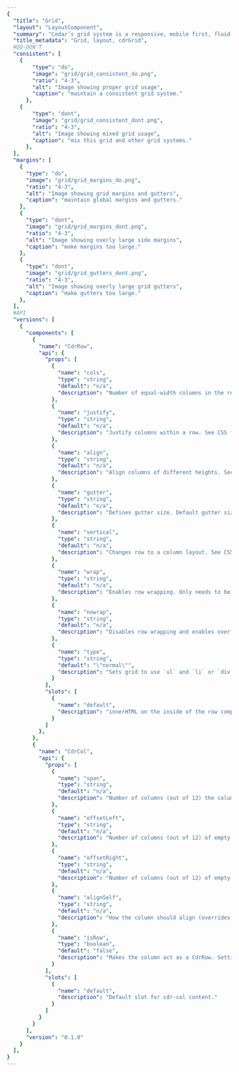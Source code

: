 ```yaml
---
{
  "title": "Grid",
  "layout": "LayoutComponent",
  "summary": "Cedar’s grid system is a responsive, mobile first, fluid system that appropriately scales 12 columns as the device or viewport size increases.",
  "title_metadata": "Grid, layout, cdrGrid",
  #DO-DON'T
  "consistent": [
    {
        "type": "do",
        "image": "grid/grid_consistent_do.png",
        "ratio": "4-3",
        "alt": "Image showing proper grid usage",
        "caption": "maintain a consistent grid system."
      },
    {
        "type": "dont",
        "image": "grid/grid_consistent_dont.png",
        "ratio": "4-3",
        "alt": "Image showing mixed grid usage",
        "caption": "mix this grid and other grid systems."
      },
  ],
  "margins": [
    {
      "type": "do",
      "image": "grid/grid_margins_do.png",
      "ratio": "4-3",
      "alt": "Image showing grid margins and gutters",
      "caption": "maintain global margins and gutters."
    },
    {
      "type": "dont",
      "image": "grid/grid_margins_dont.png",
      "ratio": "4-3",
      "alt": "Image showing overly large side margins",
      "caption": "make margins too large."
    },
    {
      "type": "dont",
      "image": "grid/grid_gutters_dont.png",
      "ratio": "4-3",
      "alt": "Image showing overly large grid gutters",
      "caption": "make gutters too large."
    },
  ],
  #API
  "versions": [
    {
      "components": [
        {
          "name": "CdrRow",
          "api": {
            "props": [
              {
                "name": "cols",
                "type": "string",
                "default": "n/a",
                "description": "Number of equal-width columns in the row. A value of ‘auto’ will size columns as wide as their content.\nPossible values: {1-12, auto}\nAlso accepts responsive values with `@breakpoint`: \"2 4@md\""
              },
              {
                "name": "justify",
                "type": "string",
                "default": "n/a",
                "description": "Justify columns within a row. See CSS flexbox justify-content.\nPossible values: {left, center, right, around, between}.\nAlso accepts responsive values with `@breakpoint`: \"center right@lg\""
              },
              {
                "name": "align",
                "type": "string",
                "default": "n/a",
                "description": "Align columns of different heights. See CSS flexbox align-items.\nPossible values: {top, middle, bottom, stretch}.\nAlso accepts responsive values with `@breakpoint`: \"top middle@sm\""
              },
              {
                "name": "gutter",
                "type": "string",
                "default": "n/a",
                "description": "Defines gutter size. Default gutter size is 16px @xs and @sm and 32px @md and @lg.\nPossible values: {none, xxs}.\nAlso accepts responsive values with `@breakpoint`: \"none@md\""
              },
              {
                "name": "vertical",
                "type": "string",
                "default": "n/a",
                "description": "Changes row to a column layout. See CSS flexbox flex-direction.\nPossible values: {vertical}.\nAlso accepts responsive values with `@breakpoint`: \"vertical@md\""
              },
              {
                "name": "wrap",
                "type": "string",
                "default": "n/a",
                "description": "Enables row wrapping. Only needs to be changed if overriding `nowrap`. See CSS flexbox flex-wrap.\nPossible values: {wrap}.\nAlso accepts responsive values with `@breakpoint`: \"wrap@md\""
              },
              {
                "name": "nowrap",
                "type": "string",
                "default": "n/a",
                "description": "Disables row wrapping and enables overflow scrolling. See CSS flexbox flex-wrap.\nPossible values: {nowrap}.\nAlso accepts responsive values with `@breakpoint`: \"nowrap@md\""
              },
              {
                "name": "type",
                "type": "string",
                "default": "\"normal\"",
                "description": "Sets grid to use `ul` and `li` or `div`.\nPossible values: {normal, list}."
              }
            ],
            "slots": [
              {
                "name": "default",
                "description": "innerHTML on the inside of the row component"
              }
            ]
          },
        },
        {
          "name": "CdrCol",
          "api": {
            "props": [
              {
                "name": "span",
                "type": "string",
                "default": "n/a",
                "description": "Number of columns (out of 12) the column should span. Functions like bootstrap col-* classes.\nOverrides widths set by \"cols\" prop on CdrRow.\nPossible values: {1-12}\nAlso accepts responsive values with `@breakpoint`: \"12 8@lg\""
              },
              {
                "name": "offsetLeft",
                "type": "string",
                "default": "n/a",
                "description": "Number of columns (out of 12) of empty space to add left of this column.\nPossible values: {0-12}\nAlso accepts responsive values with `@breakpoint`: \"12 8@lg\""
              },
              {
                "name": "offsetRight",
                "type": "string",
                "default": "n/a",
                "description": "Number of columns (out of 12) of empty space to add right of this column.\nPossible values: {0-12}\nAlso accepts responsive values with `@breakpoint`: \"12 8@lg\""
              },
              {
                "name": "alignSelf",
                "type": "string",
                "default": "n/a",
                "description": "How the column should align (overrides CdrRow alignment). See CSS flexbox align-self.\nPossible values: {top, middle, bottom, stretch}.\nAlso accepts responsive values with `@breakpoint`: \"middle@sm\""
              },
              {
                "name": "isRow",
                "type": "boolean",
                "default": "false",
                "description": "Makes the column act as a CdrRow. Setting this to true exposes all props of CdrRow in addition to cdr-col props."
              }
            ],
            "slots": [
              {
                "name": "default",
                "description": "Default slot for cdr-col content."
              }
            ]
          }
        }
      ],
      "version": "0.1.0"
    }
  ],
}
---
```


<cdr-doc-tabs>
<template slot="Overview">
<cdr-doc-table-of-contents-shell>

## Column Layout

Use rows and columns to lay out content by specifying equal-widths for all columns

<cdr-doc-example-code-pair :background-toggle="false" repository-href="https://github.com/rei/rei-cedar/tree/18.07.2/src/components/grid" sandbox-href="https://codesandbox.io/s/18r9z588l" >

```html
<div class="grid-example-wrap">
  <cdr-row cols="12">
    <cdr-col>
      <div>1</div>
    </cdr-col>
    <cdr-col>
      <div>2</div>
    </cdr-col>
    <cdr-col>
      <div>3</div>
    </cdr-col>
    <cdr-col>
      <div>4</div>
    </cdr-col>
    <cdr-col>
      <div>5</div>
    </cdr-col>
    <cdr-col>
      <div>6</div>
    </cdr-col>
    <cdr-col>
      <div>7</div>
    </cdr-col>
    <cdr-col>
      <div>8</div>
    </cdr-col>
    <cdr-col>
      <div>9</div>
    </cdr-col>
    <cdr-col>
      <div>10</div>
    </cdr-col>
    <cdr-col>
      <div>11</div>
    </cdr-col>
    <cdr-col>
      <div>12</div>
    </cdr-col>
  </cdr-row>
</div>
```

</cdr-doc-example-code-pair>

## Justify

Define x-axis alignment and distribute space for all columns per row. Containers may have set widths or may be flexible with max-widths defined. This applies to all columns with left as the default value.

### Left

<cdr-doc-example-code-pair :background-toggle="false" repository-href="https://github.com/rei/rei-cedar/tree/18.07.2/src/components/grid" sandbox-href="https://codesandbox.io/s/9z3nqnp2lw" >

```html
<div class="grid-example-wrap">
  <cdr-row justify="left">
    <cdr-col span="3">
      <div>content</div>
    </cdr-col>
    <cdr-col span="3">
      <div>content</div>
    </cdr-col>
    <cdr-col span="3">
      <div>content</div>
    </cdr-col>
  </cdr-row>
</div>
```

</cdr-doc-example-code-pair>

### Center

<cdr-doc-example-code-pair :background-toggle="false" repository-href="https://github.com/rei/rei-cedar/tree/18.07.2/src/components/grid" sandbox-href="https://codesandbox.io/s/9z3nqnp2lw" >

```html
<div class="grid-example-wrap">
  <cdr-row justify="center">
    <cdr-col span="3">
      <div>content</div>
    </cdr-col>
    <cdr-col span="3">
      <div>content</div>
    </cdr-col>
    <cdr-col span="3">
      <div>content</div>
    </cdr-col>
  </cdr-row>
</div>
```

</cdr-doc-example-code-pair>

### Right

<cdr-doc-example-code-pair :background-toggle="false" repository-href="https://github.com/rei/rei-cedar/tree/18.07.2/src/components/grid" sandbox-href="https://codesandbox.io/s/9z3nqnp2lw" >

```html
<div class="grid-example-wrap">
  <cdr-row justify="right">
    <cdr-col span="3">
      <div>content</div>
    </cdr-col>
    <cdr-col span="3">
      <div>content</div>
    </cdr-col>
    <cdr-col span="3">
      <div>content</div>
    </cdr-col>
  </cdr-row>
</div>
```

</cdr-doc-example-code-pair>

### Around

<cdr-doc-example-code-pair :background-toggle="false" repository-href="https://github.com/rei/rei-cedar/tree/18.07.2/src/components/grid" sandbox-href="https://codesandbox.io/s/9z3nqnp2lw" >

```html
<div class="grid-example-wrap">
  <cdr-row justify="around">
    <cdr-col span="3">
      <div>content</div>
    </cdr-col>
    <cdr-col span="3">
      <div>content</div>
    </cdr-col>
    <cdr-col span="3">
      <div>content</div>
    </cdr-col>
  </cdr-row>
</div>
```

</cdr-doc-example-code-pair>

### Between

<cdr-doc-example-code-pair :background-toggle="false" repository-href="https://github.com/rei/rei-cedar/tree/18.07.2/src/components/grid" sandbox-href="https://codesandbox.io/s/9z3nqnp2lw" >

```html
<div class="grid-example-wrap">
  <cdr-row justify="between">
    <cdr-col span="3">
      <div>content</div>
    </cdr-col>
    <cdr-col span="3">
      <div>content</div>
    </cdr-col>
    <cdr-col span="3">
      <div>content</div>
    </cdr-col>
  </cdr-row>
</div>
```

</cdr-doc-example-code-pair>

## Align

Define y-axis alignment per row and distribute space across all columns per row. This applies to all columns with stretch as the default value.

### Top

<cdr-doc-example-code-pair :background-toggle="false" repository-href="https://github.com/rei/rei-cedar/tree/18.07.2/src/components/grid" sandbox-href="https://codesandbox.io/s/18j2kwqy8j" >

```html
<div class="grid-example-wrap">
  <cdr-row cols="3" align="top">
    <cdr-col>
      <div>Lorem, ipsum dolor sit amet consectetur adipisicing elit. Similique quis quae excepturi odit fugit commodi, molestiae eaque architecto dignissimos.</div>
    </cdr-col>
    <cdr-col>
      <div>content</div>
    </cdr-col>
    <cdr-col>
      <div>Lorem, ipsum dolor sit amet consectetur adipisicing elit.</div>
    </cdr-col>
  </cdr-row>
</div>
```

</cdr-doc-example-code-pair>

### Bottom

<cdr-doc-example-code-pair :background-toggle="false" repository-href="https://github.com/rei/rei-cedar/tree/18.07.2/src/components/grid" sandbox-href="https://codesandbox.io/s/18j2kwqy8j" >

```html
<div class="grid-example-wrap">
  <cdr-row cols="3" align="bottom">
    <cdr-col>
      <div>Lorem, ipsum dolor sit amet consectetur adipisicing elit. Similique quis quae excepturi odit fugit commodi, molestiae eaque architecto dignissimos.</div>
    </cdr-col>
    <cdr-col>
      <div>content</div>
    </cdr-col>
    <cdr-col>
      <div>Lorem, ipsum dolor sit amet consectetur adipisicing elit.</div>
    </cdr-col>
  </cdr-row>
</div>
```

</cdr-doc-example-code-pair>

### Middle

<cdr-doc-example-code-pair :background-toggle="false" repository-href="https://github.com/rei/rei-cedar/tree/18.07.2/src/components/grid" sandbox-href="https://codesandbox.io/s/18j2kwqy8j" >

```html
<div class="grid-example-wrap">
  <cdr-row cols="3" align="middle">
    <cdr-col>
      <div>Lorem, ipsum dolor sit amet consectetur adipisicing elit. Similique quis quae excepturi odit fugit commodi, molestiae eaque architecto dignissimos.</div>
    </cdr-col>
    <cdr-col>
      <div>content</div>
    </cdr-col>
    <cdr-col>
      <div>Lorem, ipsum dolor sit amet consectetur adipisicing elit.</div>
    </cdr-col>
  </cdr-row>
</div>
```

</cdr-doc-example-code-pair>

### Stretch

<cdr-doc-example-code-pair :background-toggle="false" repository-href="https://github.com/rei/rei-cedar/tree/18.07.2/src/components/grid" sandbox-href="https://codesandbox.io/s/18j2kwqy8j" >

```html
<div class="grid-example-wrap">
  <cdr-row cols="3" align="stretch">
    <cdr-col>
      <div>Lorem, ipsum dolor sit amet consectetur adipisicing elit. Similique quis quae excepturi odit fugit commodi, molestiae eaque architecto dignissimos.</div>
    </cdr-col>
    <cdr-col>
      <div>content</div>
    </cdr-col>
    <cdr-col>
      <div>Lorem, ipsum dolor sit amet consectetur adipisicing elit.</div>
    </cdr-col>
  </cdr-row>
</div>
```

</cdr-doc-example-code-pair>

## Gutter

Defines gutter size for all columns on a row and maintains gutter size by breakpoint. This applies to all columns. When this value is not set, default sizes are used.

### Default

<cdr-doc-example-code-pair :background-toggle="false" repository-href="https://github.com/rei/rei-cedar/tree/18.07.2/src/components/grid" sandbox-href="https://codesandbox.io/s/l72jz831mq" >

```html
<div class="grid-example-wrap">
  <cdr-row cols="3">
    <cdr-col>
      <div class="grid-example">content</div>
    </cdr-col>
    <cdr-col>
      <div class="grid-example">content</div>
    </cdr-col>
    <cdr-col>
      <div class="grid-example">content</div>
    </cdr-col>
    <cdr-col>
      <div class="grid-example">content</div>
    </cdr-col>
    <cdr-col>
      <div class="grid-example">content</div>
    </cdr-col>
    <cdr-col>
      <div class="grid-example">content</div>
    </cdr-col>
  </cdr-row>
</div>
```

</cdr-doc-example-code-pair>

### xxs

<cdr-doc-example-code-pair :background-toggle="false" repository-href="https://github.com/rei/rei-cedar/tree/18.07.2/src/components/grid" sandbox-href="https://codesandbox.io/s/l72jz831mq" >

```html
<div class="grid-example-wrap">
  <cdr-row cols="3" gutter="xxs">
    <cdr-col>
      <div class="grid-example">content</div>
    </cdr-col>
    <cdr-col>
      <div class="grid-example">content</div>
    </cdr-col>
    <cdr-col>
      <div class="grid-example">content</div>
    </cdr-col>
    <cdr-col>
      <div class="grid-example">content</div>
    </cdr-col>
    <cdr-col>
      <div class="grid-example">content</div>
    </cdr-col>
    <cdr-col>
      <div class="grid-example">content</div>
    </cdr-col>
  </cdr-row>
</div>
```

</cdr-doc-example-code-pair>

### None

<cdr-doc-example-code-pair :background-toggle="false" repository-href="https://github.com/rei/rei-cedar/tree/18.07.2/src/components/grid" sandbox-href="https://codesandbox.io/s/l72jz831mq" >

```html
<div class="grid-example-wrap">
  <cdr-row cols="3" gutter="none">
    <cdr-col>
      <div class="grid-example">content</div>
    </cdr-col>
    <cdr-col>
      <div class="grid-example">content</div>
    </cdr-col>
    <cdr-col>
      <div class="grid-example">content</div>
    </cdr-col>
    <cdr-col>
      <div class="grid-example">content</div>
    </cdr-col>
    <cdr-col>
      <div class="grid-example">content</div>
    </cdr-col>
    <cdr-col>
      <div class="grid-example">content</div>
    </cdr-col>
  </cdr-row>
</div>
```

</cdr-doc-example-code-pair>

## Vertical

Defines direction for items in a container for all columns of a row. This applies to all columns. Default is horizontal.

### Default

<cdr-doc-example-code-pair :background-toggle="false" repository-href="https://github.com/rei/rei-cedar/tree/18.07.2/src/components/grid" sandbox-href="https://codesandbox.io/s/nn29799pyj" >

```html
<div class="grid-example-wrap">
  <cdr-row cols="3">
    <cdr-col>
      <div class="grid-example">content</div>
    </cdr-col>
    <cdr-col>
      <div class="grid-example">content</div>
    </cdr-col>
    <cdr-col>
      <div class="grid-example">content</div>
    </cdr-col>
    <cdr-col>
      <div class="grid-example">content</div>
    </cdr-col>
    <cdr-col>
      <div class="grid-example">content</div>
    </cdr-col>
    <cdr-col>
      <div class="grid-example">content</div>
    </cdr-col>
  </cdr-row>
</div>
```

</cdr-doc-example-code-pair>

### Vertical

<cdr-doc-example-code-pair :background-toggle="false" repository-href="https://github.com/rei/rei-cedar/tree/18.07.2/src/components/grid" sandbox-href="https://codesandbox.io/s/nn29799pyj" >

```html
<div class="grid-example-wrap">
  <cdr-row cols="3" vertical="vertical">
    <cdr-col>
      <div class="grid-example">content</div>
    </cdr-col>
    <cdr-col>
      <div class="grid-example">content</div>
    </cdr-col>
    <cdr-col>
      <div class="grid-example">content</div>
    </cdr-col>
    <cdr-col>
      <div class="grid-example">content</div>
    </cdr-col>
    <cdr-col>
      <div class="grid-example">content</div>
    </cdr-col>
    <cdr-col>
      <div class="grid-example">content</div>
    </cdr-col>
  </cdr-row>
</div>
```

</cdr-doc-example-code-pair>

## Wrap/Nowrap

Wrapping columns is the default; however, it is possible to disable or enable column wrapping of a row with the ability to set values based on breakpoint. The disable value also invokes overflow scrolling. This applies to all columns.

### Wrap (default)

<cdr-doc-example-code-pair :background-toggle="false" repository-href="https://github.com/rei/rei-cedar/tree/18.07.2/src/components/grid" sandbox-href="https://codesandbox.io/s/r48j2yw7kq" >

```html
<div class="grid-example-wrap">
  <cdr-row cols="auto">
    <cdr-col>
      <div class="grid-example">some normal content</div>
    </cdr-col>
    <cdr-col>
      <div class="grid-example">short content</div>
    </cdr-col>
    <cdr-col>
      <div class="grid-example">some content that is longer</div>
    </cdr-col>
    <cdr-col>
      <div class="grid-example">short content</div>
    </cdr-col>
    <cdr-col>
      <div class="grid-example">some content that is much much longer content</div>
    </cdr-col>
  </cdr-row>
</div>
```

</cdr-doc-example-code-pair>

### Nowrap (scroll)

<cdr-doc-example-code-pair :background-toggle="false" repository-href="https://github.com/rei/rei-cedar/tree/18.07.2/src/components/grid" sandbox-href="https://codesandbox.io/s/r48j2yw7kq" >

```html
<div class="grid-example-wrap">
  <cdr-row cols="auto" nowrap="nowrap">
    <cdr-col>
      <div class="grid-example">some normal content</div>
    </cdr-col>
    <cdr-col>
      <div class="grid-example">short content</div>
    </cdr-col>
    <cdr-col>
      <div class="grid-example">some content that is longer</div>
    </cdr-col>
    <cdr-col>
      <div class="grid-example">short content</div>
    </cdr-col>
    <cdr-col>
      <div class="grid-example">some content that is much much longer content</div>
    </cdr-col>
  </cdr-row>
</div>
```

</cdr-doc-example-code-pair>

## Span

Controls column width by overriding columns value for a specific column or columns. Span will override values from columns.

### 12 cols

<cdr-doc-example-code-pair :background-toggle="false" repository-href="https://github.com/rei/rei-cedar/tree/18.07.2/src/components/grid" >

```html
<div class="grid-example-wrap">
  <cdr-row cols="12">
    <cdr-col span="1">
      <div>1</div>
    </cdr-col>
    <cdr-col>
      <div>2</div>
    </cdr-col>
    <cdr-col>
      <div>3</div>
    </cdr-col>
    <cdr-col>
      <div>4</div>
    </cdr-col>
    <cdr-col>
      <div>5</div>
    </cdr-col>
    <cdr-col>
      <div>6</div>
    </cdr-col>
    <cdr-col>
      <div>7</div>
    </cdr-col>
    <cdr-col>
      <div>8</div>
    </cdr-col>
    <cdr-col>
      <div>9</div>
    </cdr-col>
    <cdr-col>
      <div>10</div>
    </cdr-col>
    <cdr-col>
      <div>11</div>
    </cdr-col>
    <cdr-col>
      <div>12</div>
    </cdr-col>
  </cdr-row>
</div>
```

</cdr-doc-example-code-pair>

### Span 2

<cdr-doc-example-code-pair :background-toggle="false" repository-href="https://github.com/rei/rei-cedar/tree/18.07.2/src/components/grid" >

```html
<div class="grid-example-wrap">
  <cdr-row cols="12">
    <cdr-col span="2">
      <div>2</div>
    </cdr-col>
    <cdr-col>
      <div>1</div>
    </cdr-col>
    <cdr-col>
      <div>2</div>
    </cdr-col>
    <cdr-col>
      <div>3</div>
    </cdr-col>
    <cdr-col>
      <div>4</div>
    </cdr-col>
    <cdr-col>
      <div>5</div>
    </cdr-col>
    <cdr-col>
      <div>6</div>
    </cdr-col>
    <cdr-col>
      <div>7</div>
    </cdr-col>
    <cdr-col>
      <div>8</div>
    </cdr-col>
    <cdr-col>
      <div>9</div>
    </cdr-col>
    <cdr-col>
      <div>10</div>
    </cdr-col>
  </cdr-row>
</div>
```

</cdr-doc-example-code-pair>

### Span 4

<cdr-doc-example-code-pair :background-toggle="false" repository-href="https://github.com/rei/rei-cedar/tree/18.07.2/src/components/grid" >

```html
<div class="grid-example-wrap">
  <cdr-row cols="12">
    <cdr-col span="4">
      <div>4</div>
    </cdr-col>
    <cdr-col>
      <div>1</div>
    </cdr-col>
    <cdr-col>
      <div>2</div>
    </cdr-col>
    <cdr-col>
      <div>3</div>
    </cdr-col>
    <cdr-col>
      <div>4</div>
    </cdr-col>
    <cdr-col>
      <div>5</div>
    </cdr-col>
    <cdr-col>
      <div>6</div>
    </cdr-col>
    <cdr-col>
      <div>7</div>
    </cdr-col>
    <cdr-col>
      <div>8</div>
    </cdr-col>
  </cdr-row>
</div>
```

</cdr-doc-example-code-pair>

## Offset

Adds empty space (or columns) to left or right of a column, either to the left (offset-left) or right (offset-right). This can be applied to an individual column.

### Offset Left

<cdr-doc-example-code-pair :background-toggle="false" repository-href="https://github.com/rei/rei-cedar/tree/18.07.2/src/components/grid" >

```html
<div class="grid-example-wrap">
  <cdr-row cols="12">
    <cdr-col offset-left="1">
      <div>1</div>
    </cdr-col>
    <cdr-col offset-left="1">
      <div>2</div>
    </cdr-col>
    <cdr-col offset-left="1">
      <div>3</div>
    </cdr-col>
    <cdr-col offset-left="1">
      <div>4</div>
    </cdr-col>
    <cdr-col offset-left="1">
      <div>5</div>
    </cdr-col>
    <cdr-col offset-left="1">
      <div>6</div>
    </cdr-col>
  </cdr-row>
</div>
```

</cdr-doc-example-code-pair>

### Offset Right

<cdr-doc-example-code-pair :background-toggle="false" repository-href="https://github.com/rei/rei-cedar/tree/18.07.2/src/components/grid" >

```html
<div class="grid-example-wrap">
  <cdr-row cols="12">
    <cdr-col offset-right="1">
      <div>1</div>
    </cdr-col>
    <cdr-col offset-right="1">
      <div>2</div>
    </cdr-col>
    <cdr-col offset-right="1">
      <div>3</div>
    </cdr-col>
    <cdr-col offset-right="1">
      <div>4</div>
    </cdr-col>
    <cdr-col offset-right="1">
      <div>5</div>
    </cdr-col>
    <cdr-col offset-right="1">
      <div>6</div>
    </cdr-col>
  </cdr-row>
</div>
```

</cdr-doc-example-code-pair>

## Align Self

Overrides row-level alignment for a column. This can be applied to an individual column.

<cdr-doc-example-code-pair :background-toggle="false" repository-href="https://github.com/rei/rei-cedar/tree/18.07.2/src/components/grid" >

```html
<div class="grid-example-wrap">
  <cdr-row cols="5">
    <cdr-col>
      <div>Lorem, ipsum dolor sit amet consectetur adipisicing elit. Similique quis quae excepturi odit fugit commodi, molestiae eaque architecto dignissimos.</div>
    </cdr-col>
    <cdr-col align-self="top">
      <div>Top</div>
    </cdr-col>
    <cdr-col align-self="middle">
      <div>Middle. Lorem, ipsum dolor sit amet consectetur adipisicing elit.</div>
    </cdr-col>
    <cdr-col align-self="bottom">
      <div>Bottom</div>
    </cdr-col>
    <cdr-col align-self="stretch">
      <div>Stretch</div>
    </cdr-col>
  </cdr-row>
</div>
```

</cdr-doc-example-code-pair>

## Nested Grids

Defines nested columns (also known as isRow). 

### Simple

<cdr-doc-example-code-pair :background-toggle="false" repository-href="https://github.com/rei/rei-cedar/tree/18.07.2/src/components/grid" sandbox-href="https://codesandbox.io/s/x931y6r7q" >

```html
<div class="grid-example-wrap">
  <cdr-row cols="3">
    <cdr-col>
      <div>content</div>
    </cdr-col>
    <cdr-col span="8" is-row cols="3">
      <cdr-col>
        <div>content</div>
      </cdr-col>
      <cdr-col>
        <div>content</div>
      </cdr-col>
      <cdr-col>
        <div>content</div>
      </cdr-col>
    </cdr-col>
  </cdr-row>
</div>
```

</cdr-doc-example-code-pair>

### Complex

<cdr-doc-example-code-pair :background-toggle="false" repository-href="https://github.com/rei/rei-cedar/tree/18.07.2/src/components/grid" sandbox-href="https://codesandbox.io/s/x931y6r7q" >

```html
<div class="grid-example-wrap">
  <cdr-row cols="1 4@sm">
    <cdr-col>
      <div>One</div>
    </cdr-col>
    <cdr-col cols="7">
      <div>Two</div>
    </cdr-col>
    <cdr-col>
      <div>Three</div>
    </cdr-col>
    <cdr-col>
      <div>Four</div>
    </cdr-col>
    <cdr-col
      span="12"
      is-row
    >
      <cdr-col
        span="12 9@sm"
        is-row
      >
        <cdr-col span="12 4@sm">
          <div>
            Five
            <p>Lorem ipsum dolor sit amet, consectetur adipisicing elit. Consequuntur, labore. Quos dolor tempore accusamus eius, voluptas, ipsum nulla. At fugiat quas est modi autem quam dolores maxime, provident commodi alias.</p>
          </div>
        </cdr-col>
        <cdr-col
          span="12 8@sm"
          is-row
          cols="1 2@sm"
        >
          <cdr-col>
            <div>Six</div>
          </cdr-col>
          <cdr-col>
            <div>Seven</div>
          </cdr-col>
          <cdr-col span="12">
            <div>Eight</div>
          </cdr-col>
        </cdr-col>
        <cdr-col span="12 9@sm">
          <div>
            Nine
            <p>Lorem ipsum dolor sit amet, consectetur adipisicing elit. Dignissimos minima aliquam reprehenderit iusto ratione nihil ipsum, perferendis quasi nulla ad quis. Consequuntur odio blanditiis aliquid voluptatem, veniam porro, ad assumenda!</p>
          </div>
        </cdr-col>
        <cdr-col span="12 3@sm">
          <div>
            Ten
            <p>Lorem ipsum dolor sit amet, consectetur adipisicing elit. Lorem ipsum dolor sit amet, consectetur adipisicing elit.</p>
          </div>
        </cdr-col>
      </cdr-col>
      <cdr-col span="12 3@sm">
        <div>
          Eleven
          <p>Lorem ipsum dolor sit amet, consectetur adipisicing elit. Omnis deserunt, at, illum, earum quibusdam temporibus, molestiae doloremque iure ad est pariatur? Minima, fugit, accusantium. Aspernatur consectetur, labore enim ratione ducimus.</p>
        </div>
      </cdr-col>
    </cdr-col>
    <cdr-col>
      <div>
        Twelve
        <p>Lorem ipsum dolor sit amet, consectetur adipisicing elit.</p>
      </div>
    </cdr-col>
    <cdr-col span="12 6@sm">
      <div>
        Thirteen
        <p>Lorem ipsum dolor sit amet, consectetur adipisicing elit. Itaque suscipit cum nemo aperiam esse, error ipsam, at aliquam similique optio est quaerat impedit id hic asperiores veritatis unde quod voluptatibus.</p>
      </div>
    </cdr-col>
    <cdr-col>
      <div>
        Fourteen
        <p>Lorem ipsum dolor sit amet, consectetur adipisicing elit.</p>
      </div>
    </cdr-col>
  </cdr-row>
</div>
```

</cdr-doc-example-code-pair>

</cdr-doc-table-of-contents-shell>
</template>

<template slot="Design Guidelines">
<cdr-doc-table-of-contents-shell>

<cdr-doc-alert/>

## Use when

- Arranging content and components into rows and columns
- Laying out a page of 2+ rows of body content (apart from site navigation), some of which may or may not have columns
- Applying responsive rules to columns of a row and/or regions of a page layout or a container of many components
- Arranging elements within a single component with two or more zones, including those aligned to the left or right edge

## Don’t use when

- Presenting a multi-row columnar data display, such as features or specs of a product. Instead, use the `Data Table` component

## Foundations

Columns, gutters, and margins scales as a fluid system as the device and viewport increases from a small devices to a large device: 

<cdr-img :src="$withBase('/grid/Spec_Grid_Desktop_and_Mobile_4-3.png')" alt="grid concept at desktop and mobile sizes"/>
<cdr-img :src="$withBase('/grid/Spec_Grids_Breakpoints_16-9.png')" alt="grid breakpoints"/>

## Anatomy

<cdr-img :src="$withBase('/grid/Spec_Grids_Gutters_and_Margins_16-9.png')" alt="gutter margins and grids"/>

- Maximum width of 1232px:
  - Allows for padding between grid and browser window
  - Utilities are available to manage layout and presentation
  - Stay within max width to match the width of the global navigation


| **Breakpoints**  | **Viewpoint Width** | **Left Margin** | **Right Margin** |
| ---------------- | ------------------- | --------------- | ---------------- |
| XS - Extra Small | < 768px             | 16px            | 16px             |
| S - Small        | ≥ 768px             | 16px            | 16px             |
| M - Medium       | ≥ 992px             | 32px            | 32px             |
| L - Large        | ≥ 1232px            | 32px            | 32px             |

- Limit to 12 columns per row: 
  - If more than 12 columns are placed within a single row, each group of extra columns will, as one unit, wrap onto a new line
  - If a layout does not need 12 columns, specify that number to the engineering team
- Gutters separate columns with pre-defined padding:


| **Breakpoints**  | **Viewpoint Width** | **Gutter Size**                            |
| ---------------- | ------------------- | ------------------------------------------ |
| XS - Extra Small | < 768px             | 16px gutters (8px on left + 8px on right)  |
| S - Small        | ≥ 768px             | 16px gutters (8px on left + 8px on right)  |
| M - Medium       | ≥ 992px             | 32px gutters (16px on left +16px on right) |
| L - Large        | ≥ 1232px            | 32px gutters (16px on left +16px on right) |

## Content

- Prioritize your content by organizing content to highlight the most important information
- Use white space created by grid system because too much dense information can be disorienting and overwhelming

## Behavior

- Avoid breaking alignment or slightly oversizing a container to stick out for visual interest or to add emphasis.

<do-dont :examples="$page.frontmatter.consistent" />

- Create relationships and hierarchy between content elements by using the margins and gutters in the grid shared by the page layout.

<do-dont :examples="$page.frontmatter.margins" />

## Responsiveness

To build an effective responsive grid:

- Design mobile first:
    - Use the XS (≤ 768px) viewport width applicable to small devices like a phone
    - Start with a one column layout and add columns as needed
- Apply responsive rules to the grid and its contained content at relevant breakpoints including S (≥ 768px) and M (≥ 998px)
- Complete and optimize the layout for the widest L (≥ 1232px) viewport width
- Inspect responsive displays “in between” each breakpoint for how content responds across the fluid spectrum

## Accessibility

To ensure that usage of this component complies with accessibility guidelines, do the following:

- Low-vision users should be able to increase the size of the text by up to 200 percent without breaking the layout

This component follows WebAIM’s accessibility guidelines:

- [WCAG SC 1.3.2: Meaningful Sequence](https://www.w3.org/TR/WCAG20/#content-structure-separation-sequence): Cedar Design System does not provide for flexbox’s order property.  Reverse order or reordering of items is not allowed. Content must be presented in a correct reading sequence to comply with accessibility standards

</cdr-doc-table-of-contents-shell>
</template>

<template slot="API">
<cdr-doc-table-of-contents-shell>

Grids are built from two components, `cdr-row` and `cdr-col`.

## Props

### cdr-row
<cdr-doc-api type="prop" :api-data="$page.frontmatter.versions[0].components[0].api.props" />

### cdr-col
<cdr-doc-api type="prop" :api-data="$page.frontmatter.versions[0].components[1].api.props" />

## Slots

### cdr-row
<cdr-doc-api type="slot" :api-data="$page.frontmatter.versions[0].components[0].api.slots" />

### cdr-col
<cdr-doc-api type="slot" :api-data="$page.frontmatter.versions[0].components[1].api.slots" />

## Installation

Resources are available within the [cdr-grid package](https://www.npmjs.com/package/@rei/cdr-grid):

<cdr-doc-api type="installation" />

- Component: `@rei/cdr-grid`
- Component styles: `cdr-grid.css`

To incorporate the required assets for a component, use the following steps:

### #1. Install using NPM

Install the `cdr-grid` package using `npm` in your terminal:

_Terminal_

```bash
npm i -s @rei/cdr-grid
```

### #2. Import Dependencies

_main.js_

```javascript
// import your required css.
import "@rei/cdr-grid/dist/cdr-grid.css";
```

### #3. Add component to a template

_local.vue_

```vue
<template>
  <cdr-row>
    <cdr-col>
      ...
    </cdr-col>
    <cdr-col>
      ...
    </cdr-col>
  </cdr-row>
</template>

<script>
import { CdrRow, CdrCol } from '@rei/cdr-grid';
export default {
  ...
  components: {
     CdrRow,
     CdrCol  
  }
}
</script>
```

## Usage

CdrRow functions as a flexbox container, and CdrCol functions as a flexbox item.

- Always use CdrRow and CdrCol together:
    - Attempting to use either without the other will not work
    - Never include other elements as immediate children of CdrRow besides CdrCol 
- The grid system is mobile-first, flexbox based, and 12 columns wide. Many props mirror the flexbox API and work as you’d expect CSS flexbox to work.

New to or unfamiliar with flexbox? Read this [CSS Tricks flexbox guide](https://css-tricks.com/snippets/css/a-guide-to-flexbox/#flexbox-background) for background, terminology, guidelines, and examples.

Immediate children of `cdr-col` are flexed due to a flex height display bug in some versions of Safari. This causes immediate children to be full-width and display stacked horizontally. Wrapping child elements in a single `div` element will fix these problems (if undesired). 

<cdr-doc-code-snippet :copy-button="false" :max-height="false">
  ```html{3,6}
  <cdr-row>
    <cdr-col>
      <div>
        <p>This will display</p>
        <p>As expected</p>
      </div>
    </cdr-col>
  </cdr-row>
  ```
</cdr-doc-code-snippet>

### Nested Grids

Nested grids are made by nesting CdrCols and adding the `is-row` prop to the `CdrCol` that acts as the row wrapper:

- Add `is-row` prop to `cdr-col` that has other `cdr-col` as children
- `is-row` will expose all props for both col and row


<cdr-doc-code-snippet :copy-button="false" :max-height="false">
  ```html
  <cdr-row cols=”3”>
    <cdr-col is-row span=”6” cols”2”>
      <cdr-col></cdr-col>
    </cdr-col>
  </cdr-row>
  ```
</cdr-doc-code-snippet>

## Accessibility

- Low-vision users should be able to increase the size of the text by up to 200 percent without breaking the layout
- Use list markup for content layout. List markup allow contents to be structured which makes it easier for assistive technologies

This component follows WebAIM’s accessibility guidelines:

- [WCAG SC 1.3.2: Meaningful Sequence](https://www.w3.org/TR/WCAG20/#content-structure-separation-sequence): Cedar Design System does not provide for flexbox’s order property.  Reverse order or reordering of items is not allowed. Content must be presented in a correct reading sequence to comply with accessibility standards

</cdr-doc-table-of-contents-shell>
</template>

<template slot="History">

## 1.0.0

- Consolidate responsive props to single prop that accepts responsive values
See full dev [changelog](https://github.com/rei/rei-cedar/blob/master/src/components/grid/CHANGELOG.md)
- Replaces `@rei/cdr-row` and `@rei/cdr-col` packages (both components are available from this package)
- The Grid css is contained in this package and not in `@rei/cdr-assets` core.css

</template>
</cdr-doc-tabs>